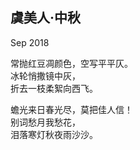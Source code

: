 ## 虞美人·中秋
Sep 2018

常抛红豆凋颜色，空写平平仄。<br>
冰轮悄撒镜中灰，<br>
折去一枝柔絮向西飞。<br>

蟾光来日春光尽，莫把佳人信！<br>
别词愁月我愁花，<br>
泪落寒灯秋夜雨沙沙。<br>